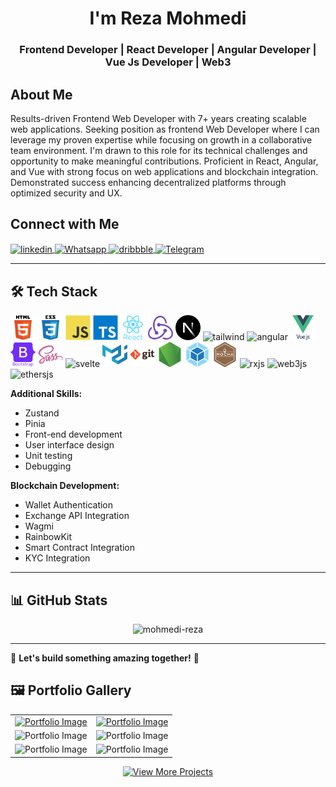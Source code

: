 <h1 align="center">I'm Reza Mohmedi</h1>
<h3 align="center">Frontend Developer | React Developer | Angular Developer | Vue Js Developer | Web3</h3>

## About Me
Results-driven Frontend Web Developer with 7+ years creating scalable web applications. Seeking position as frontend Web Developer where I can leverage my proven expertise while focusing on growth in a collaborative team environment. I'm drawn to this role for its technical challenges and opportunity to make meaningful contributions. Proficient in React, Angular, and Vue with strong focus on web applications and blockchain integration. Demonstrated success enhancing decentralized platforms through optimized security and UX.

## Connect with Me
<p align="left">

  <a href="https://www.linkedin.com/in/mohmedi" target="_blank">
    <img align="center" src="https://raw.githubusercontent.com/rahuldkjain/github-profile-readme-generator/master/src/images/icons/Social/linked-in-alt.svg" alt="linkedin" height="30" width="40" />
  </a>
  
  <a href="https://api.whatsapp.com/send?phone=989160360032" target="_blank">
    <img align="center" src="https://raw.githubusercontent.com/rahuldkjain/github-profile-readme-generator/master/src/images/icons/Social/whatsapp.svg" alt="Whatsapp" height="30" width="40" />
  </a>

  <a href="https://dribbble.com/mohmedi" target="_blank">
    <img align="center" src="https://raw.githubusercontent.com/rahuldkjain/github-profile-readme-generator/master/src/images/icons/Social/dribbble.svg" alt="dribbble" height="30" width="40" />
  </a>

  <a href="https://t.me/mrmohmedi" target="_blank">
    <img align="center" src="https://upload.wikimedia.org/wikipedia/commons/8/82/Telegram_logo.svg" alt="Telegram" height="30" width="40" />
  </a>
  
</p>

---

## 🛠️ Tech Stack
<p align="left">
  <img src="https://raw.githubusercontent.com/devicons/devicon/master/icons/html5/html5-original-wordmark.svg" alt="html5" width="40" height="40"/>
  <img src="https://raw.githubusercontent.com/devicons/devicon/master/icons/css3/css3-original-wordmark.svg" alt="css3" width="40" height="40"/>
  <img src="https://raw.githubusercontent.com/devicons/devicon/master/icons/javascript/javascript-original.svg" alt="javascript" width="40" height="40"/>
  <img src="https://raw.githubusercontent.com/devicons/devicon/master/icons/typescript/typescript-original.svg" alt="typescript" width="40" height="40"/>
  <img src="https://raw.githubusercontent.com/devicons/devicon/master/icons/react/react-original-wordmark.svg" alt="react" width="40" height="40"/>
  <img src="https://raw.githubusercontent.com/devicons/devicon/master/icons/redux/redux-original.svg" alt="redux" width="40" height="40"/>
  <img src="https://raw.githubusercontent.com/devicons/devicon/master/icons/nextjs/nextjs-original.svg" alt="nextjs" width="40" height="40"/>
  <img src="https://www.vectorlogo.zone/logos/tailwindcss/tailwindcss-icon.svg" alt="tailwind" width="40" height="40"/>
  <img src="https://angular.io/assets/images/logos/angular/angular.svg" alt="angular" width="40" height="40"/>
  <img src="https://raw.githubusercontent.com/devicons/devicon/master/icons/vuejs/vuejs-original-wordmark.svg" alt="vuejs" width="40" height="40"/>
  <img src="https://raw.githubusercontent.com/devicons/devicon/master/icons/bootstrap/bootstrap-plain-wordmark.svg" alt="bootstrap" width="40" height="40"/>
  <img src="https://raw.githubusercontent.com/devicons/devicon/master/icons/sass/sass-original.svg" alt="sass" width="40" height="40"/>
  <img src="https://upload.wikimedia.org/wikipedia/commons/1/1b/Svelte_Logo.svg" alt="svelte" width="40" height="40"/>
  <img src="https://raw.githubusercontent.com/devicons/devicon/master/icons/materialui/materialui-original.svg" alt="material-ui" width="40" height="40"/>
  <img src="https://raw.githubusercontent.com/devicons/devicon/master/icons/git/git-original-wordmark.svg" alt="git" width="40" height="40"/>
  <img src="https://raw.githubusercontent.com/devicons/devicon/master/icons/nodejs/nodejs-original.svg" alt="nodejs" width="40" height="40"/>
  <img src="https://raw.githubusercontent.com/devicons/devicon/master/icons/webpack/webpack-original.svg" alt="webpack" width="40" height="40"/>
  <img src="https://raw.githubusercontent.com/devicons/devicon/master/icons/mocha/mocha-plain.svg" alt="mocha" width="40" height="40"/>
  <img src="https://rxjs.dev/assets/images/logos/Rx_Logo_S.png" alt="rxjs" width="40" height="40"/>
  <img src="https://assets.streamlinehq.com/image/private/w_300,h_300,ar_1/f_auto/v1/icons/5/web3js-fkc6l6evntwzqrc1ac18.png/web3js-bqu5uc0cbrwxmkzlzt2ods.png?_a=DAJFJtWIZAAC" alt="web3js" width="40" height="40"/>
  <img src="https://seeklogo.com/images/E/ethers-logo-D5B86204D8-seeklogo.com.png" alt="ethersjs" width="40" height="40"/>
</p>

<div align="left">
  <p><strong>Additional Skills:</strong></p>
  <ul>
    <li>Zustand</li>
    <li>Pinia</li>
    <li>Front-end development</li>
    <li>User interface design</li>
    <li>Unit testing</li>
    <li>Debugging</li>
  </ul>
  
  <p><strong>Blockchain Development:</strong></p>
  <ul>
    <li>Wallet Authentication</li>
    <li>Exchange API Integration</li>
    <li>Wagmi</li>
    <li>RainbowKit</li>
    <li>Smart Contract Integration</li>
    <li>KYC Integration</li>
  </ul>
</div>

---

## 📊 GitHub Stats
<p align="center">
  <img src="https://github-profile-trophy.vercel.app/?username=mohmedi-reza&theme=dracula&margin-w=15&margin-h=15&row=2&column=2" alt="mohmedi-reza" />
</p>

---

🚀 **Let's build something amazing together!** 🚀

## 🖼️ Portfolio Gallery
<table>
  <tr>
    <td><a href="https://solwin-beta.vercel.app"><img src="https://cdn.dribbble.com/userupload/42956287/file/original-d6dbabfe22cfe624e4a2f1cb7f3e3cbc.png?resize=1905x944&vertical=center" alt="Portfolio Image" width="100%"/></a></td>
   <td><a href="https://sonicwin-frontend.vercel.app"><img src="https://cdn.dribbble.com/userupload/42956307/file/original-b206ea111cb025937ddedf8848b4ccdf.png?resize=1905x948&vertical=center" alt="Portfolio Image" width="100%"/></a></td>
  </tr>

  <tr>
    <td><img src="https://cdn.dribbble.com/userupload/13272962/file/original-8cbccbbbdccebc42f82b2d86016b6e91.jpg?resize=752x&vertical=center" alt="Portfolio Image" width="100%"/></td>
    <td><img src="https://cdn.dribbble.com/userupload/13265718/file/original-34bc664632a41014bcf12cbc007c456e.jpg?resize=752x&vertical=center" alt="Portfolio Image" width="100%"/></td>
  </tr>
  <tr>
    <td><img src="https://cdn.dribbble.com/userupload/13265619/file/original-ec85d4d1b4296d06036583f819066daa.jpg?resize=752x&vertical=center" alt="Portfolio Image" width="100%"/></td>
    <td><img src="https://cdn.dribbble.com/userupload/13265639/file/original-66ef0e5fc00101cb166a4cf524b096db.jpg?resize=752x&vertical=center" alt="Portfolio Image" width="100%"/></td>
  </tr>
</table>

<p align="center">
  <a href="https://github.com/mohmedi-reza?tab=repositories">
    <img src="https://img.shields.io/badge/-View%20More%20Projects-181717?style=for-the-badge&logo=github&logoColor=white" alt="View More Projects" />
  </a>
</p>
